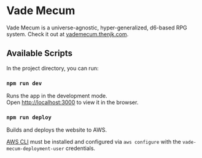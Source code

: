 # Vade Mecum

Vade Mecum is a universe-agnostic, hyper-generalized, d6-based RPG system. Check it out at [vademecum.thenjk.com](https://vademecum.thenjk.com).

## Available Scripts

In the project directory, you can run:

### `npm run dev`

Runs the app in the development mode.\
Open [http://localhost:3000](http://localhost:3000) to view it in the browser.

### `npm run deploy`

Builds and deploys the website to AWS.

[AWS CLI](https://docs.aws.amazon.com/cli/latest/userguide/getting-started-install.html) must be installed and configured via `aws configure` with the `vade-mecum-deployment-user` credentials.
